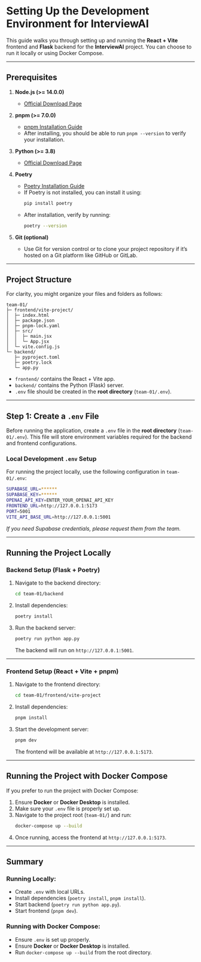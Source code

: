 # Setting Up the Development Environment for InterviewAI

This guide walks you through setting up and running the **React + Vite** frontend and **Flask** backend for the **InterviewAI** project. You can choose to run it locally or using Docker Compose.

---

## Prerequisites

1. **Node.js (>= 14.0.0)**  
   - [Official Download Page](https://nodejs.org/)  

2. **pnpm (>= 7.0.0)**  
   - [pnpm Installation Guide](https://pnpm.io/installation)  
   - After installing, you should be able to run `pnpm --version` to verify your installation.  

3. **Python (>= 3.8)**  
   - [Official Download Page](https://www.python.org/downloads/)  

4. **Poetry**  
   - [Poetry Installation Guide](https://python-poetry.org/docs/#installation)  
   - If Poetry is not installed, you can install it using:
     ```bash
     pip install poetry
     ```
   - After installation, verify by running:
     ```bash
     poetry --version
     ```

5. **Git (optional)**  
   - Use Git for version control or to clone your project repository if it’s hosted on a Git platform like GitHub or GitLab.

---

## Project Structure

For clarity, you might organize your files and folders as follows:

```
team-01/
├─ frontend/vite-project/
│  ├─ index.html
│  ├─ package.json
│  ├─ pnpm-lock.yaml
│  ├─ src/
│  │  ├─ main.jsx
│  │  └─ App.jsx
│  └─ vite.config.js
└─ backend/
   ├─ pyproject.toml
   ├─ poetry.lock
   └─ app.py
```

- `frontend/` contains the React + Vite app.
- `backend/` contains the Python (Flask) server.
- `.env` file should be created in the **root directory** (`team-01/.env`).

---

## Step 1: Create a `.env` File

Before running the application, create a `.env` file in the **root directory** (`team-01/.env`). This file will store environment variables required for the backend and frontend configurations.

### Local Development `.env` Setup
For running the project locally, use the following configuration in `team-01/.env`:

```bash
SUPABASE_URL=******
SUPABASE_KEY=******
OPENAI_API_KEY=ENTER_YOUR_OPENAI_API_KEY
FRONTEND_URL=http://127.0.0.1:5173
PORT=5001
VITE_API_BASE_URL=http://127.0.0.1:5001
```

_If you need Supabase credentials, please request them from the team._

---

## Running the Project Locally

### **Backend Setup (Flask + Poetry)**

1. Navigate to the backend directory:
   ```bash
   cd team-01/backend
   ```

2. Install dependencies:
   ```bash
   poetry install
   ```

3. Run the backend server:
   ```bash
   poetry run python app.py
   ```
   The backend will run on `http://127.0.0.1:5001`.

---

### **Frontend Setup (React + Vite + pnpm)**

1. Navigate to the frontend directory:
   ```bash
   cd team-01/frontend/vite-project
   ```

2. Install dependencies:
   ```bash
   pnpm install
   ```

3. Start the development server:
   ```bash
   pnpm dev
   ```
   The frontend will be available at `http://127.0.0.1:5173`.

---

## Running the Project with Docker Compose

If you prefer to run the project with Docker Compose:

1. Ensure **Docker** or **Docker Desktop** is installed.
2. Make sure your `.env` file is properly set up.
3. Navigate to the project root (`team-01/`) and run:
   ```bash
   docker-compose up --build
   ```
4. Once running, access the frontend at `http://127.0.0.1:5173`.

---

## Summary

### **Running Locally:**
- Create `.env` with local URLs.
- Install dependencies (`poetry install`, `pnpm install`).
- Start backend (`poetry run python app.py`).
- Start frontend (`pnpm dev`).

### **Running with Docker Compose:**
- Ensure `.env` is set up properly.
- Ensure **Docker** or **Docker Desktop** is installed.
- Run `docker-compose up --build` from the root directory.



